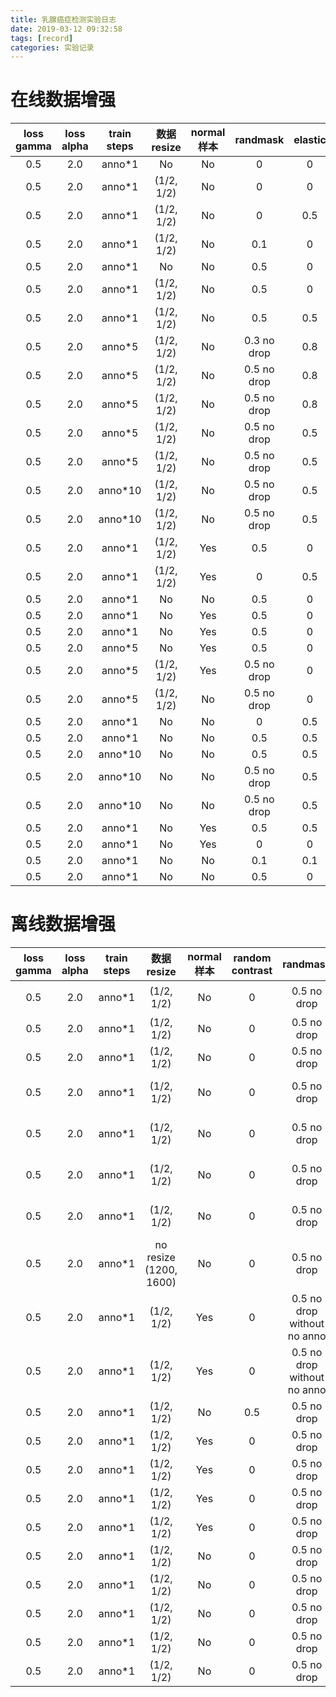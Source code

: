 ```yaml
---
title: 乳腺癌症检测实验日志
date: 2019-03-12 09:32:58
tags: [record]
categories: 实验记录
---
```


# 在线数据增强
|loss gamma|loss alpha|train steps|数据resize|normal样本|randmask|elastic|cutout|initial lr|fold num|fold|froc|recall_vallfpr|
|:------:|:------:|:------:|:------:|:------:|:------:|:------:|:------:|:------:|:------:|:------:|:------:|:------:|
|0.5|2.0|anno*1|No|No|0|0|0|1e-5|2|0|83.93||
|0.5|2.0|anno*1|(1/2, 1/2)|No|0|0|0|1e-5|2|0|84.64||
|0.5|2.0|anno*1|(1/2, 1/2)|No|0|0.5|0|1e-5|2|0|80.71||
|0.5|2.0|anno*1|(1/2, 1/2)|No|0.1|0|0|1e-5|2|0|85.00||
|0.5|2.0|anno*1|No|No|0.5|0|0|1e-5|2|0|71.79||
|0.5|2.0|anno*1|(1/2, 1/2)|No|0.5|0|0|1e-5|2|0|30.36||
|0.5|2.0|anno*1|(1/2, 1/2)|No|0.5|0.5|0|1e-5|2|0|32.86||
|0.5|2.0|anno*5|(1/2, 1/2)|No|0.3 no drop|0.8|0|1e-5|2|0|91.07 e9|-0.4917 e7|
|0.5|2.0|anno*5|(1/2, 1/2)|No|0.5 no drop|0.8|0|1e-5|2|1|80.34 e25|-0.4623 e14|
|0.5|2.0|anno*5|(1/2, 1/2)|No|0.5 no drop|0.8|0|1e-5|2|0|91.43 e8|-0.4917 e4|
|0.5|2.0|anno*5|(1/2, 1/2)|No|0.5 no drop|0.5|0|1e-5|2|0|92.86||
|0.5|2.0|anno*5|(1/2, 1/2)|No|0.5 no drop|0.5|0|1e-5|2|1|79.32||
|0.5|2.0|anno*10|(1/2, 1/2)|No|0.5 no drop|0.5|0|1e-5|2|0|92.86 e5|-0.4917 e3|
|0.5|2.0|anno*10|(1/2, 1/2)|No|0.5 no drop|0.5|0|1e-5|2|1|75.93 e16|1.725 e8|
|0.5|2.0|anno*1|(1/2, 1/2)|Yes|0.5|0|0|1e-5|2|0|80.00||
|0.5|2.0|anno*1|(1/2, 1/2)|Yes|0|0.5|0|1e-5|2|0|62.14||
|0.5|2.0|anno*1|No|No|0.5|0|0|1e-3|2|0|11.79||
|0.5|2.0|anno*1|No|Yes|0.5|0|0|1e-5|2|0|87.50||
|0.5|2.0|anno*1|No|Yes|0.5|0|0|1e-5|2|1|70.51||
|0.5|2.0|anno*5|No|Yes|0.5|0|0|1e-5|2|0|89.64||
|0.5|2.0|anno*5|(1/2, 1/2)|Yes|0.5 no drop|0|0|1e-5|2|0|91.07 e16| -0.5031 e18|
|0.5|2.0|anno*5|(1/2, 1/2)|No|0.5 no drop|0|0|1e-5|2|0|92.86|-0.4921|
|0.5|2.0|anno*1|No|No|0|0.5|0|1e-5|2|0|82.50||
|0.5|2.0|anno*1|No|No|0.5|0.5|0.5|1e-5|2|0|32.86||
|0.5|2.0|anno*10|No|No|0.5|0.5|0.5|1e-5|2|0|87.14||
|0.5|2.0|anno*10|No|No|0.5 no drop|0.5|0.5|1e-5|2|0|92.14 e12|-0.4912 e20|
|0.5|2.0|anno*10|No|No|0.5 no drop|0.5|0.5|1e-5|2|1|80.34 e17|-0.4672 e5|
|0.5|2.0|anno*1|No|Yes|0.5|0.5|0|1e-5|2|0|78.93||
|0.5|2.0|anno*1|No|Yes|0|0|0|1e-5|2|0|78.21||
|0.5|2.0|anno*1|No|No|0.1|0.1|0|1e-5|2|0|80.71||
|0.5|2.0|anno*1|No|No|0.5|0|0|1e-5|2|0|80.71||

# 离线数据增强
|loss gamma|loss alpha|train steps|数据resize|normal样本|random contrast|randmask|elastic|cutout|initial lr|fold num|fold|froc|recall_vallfpr|
|:------:|:------:|:------:|:------:|:------:|:------:|:------:|:------:|:------:|:------:|:------:|:------:|:------:|:------:|
|0.5|2.0|anno*1|(1/2, 1/2)|No|0|0.5 no drop| ori * 4 |3/15(b、m、bm)|1e-5|2|1|81.36 e21|-0.4665 e10|
|0.5|2.0|anno*1|(1/2, 1/2)|No|0|0.5 no drop| ori * 4 |0|1e-5|2|0|92.86 e39|-0.5139 e39|
|0.5|2.0|anno*1|(1/2, 1/2)|No|0|0.5 no drop| ori * 4 |0|1e-5|2|1|81.69 e8|-0.4658 e8|
|0.5|2.0|anno*1|(1/2, 1/2)|No|0|0.5 no drop| forward transform ori * 4 |0|1e-5|2|0|93.57 e8|-0.4917 e11|
|0.5|2.0|anno*1|(1/2, 1/2)|No|0|0.5 no drop| forward transform ori * 4 |0|1e-5|2|1|80.34 e20|-0.4754 e9|
|0.5|2.0|anno*1|(1/2, 1/2)|No|0|0.5 no drop| ori * 4 |0|1e-5|2|0 exclude one|93.09 e24|-0.5013 e19|
|0.5|2.0|anno*1|(1/2, 1/2)|No|0|0.5 no drop| ori * 4 |0|1e-5|2|1 exclude one|82.41 e23|-0.4711 e4|
|0.5|2.0|anno*1|no resize (1200, 1600)|No|0|0.5 no drop| ori * 4 |0|1e-5|2|1|||
|0.5|2.0|anno*1|(1/2, 1/2)|Yes|0|0.5 no drop without no anno| ori * 4 |0|1e-5|2|1|83.73 e12|-0.4711 e12|
|0.5|2.0|anno*1|(1/2, 1/2)|Yes|0|0.5 no drop without no anno| ori * 4 |0|1e-5|2|0|90.71 e26|-0.5022 e31|
|0.5|2.0|anno*1|(1/2, 1/2)|No|0.5|0.5 no drop| ori * 4 |0|1e-5|2|1|78.64 e2|-0.4684 e2|
|0.5|2.0|anno*1|(1/2, 1/2)|Yes|0|0.5 no drop| ori * 4 |0|1e-5|2|0|89.29 e9|-0.4872 e9|
|0.5|2.0|anno*1|(1/2, 1/2)|Yes|0|0.5 no drop| ori * 4 |0|1e-5|2|1|80.34 e22|1.651 e13|
|0.5|2.0|anno*1|(1/2, 1/2)|Yes|0|0.5 no drop|0|0|1e-5|2|0|||
|0.5|2.0|anno*1|(1/2, 1/2)|Yes|0|0.5 no drop|0|0|1e-5|2|1|79.66 e10|1.698 e10|
|0.5|2.0|anno*1|(1/2, 1/2)|No|0|0.5 no drop|0|0|1e-5|5|0|88.18 e20|-0.4893 e14|
|0.5|2.0|anno*1|(1/2, 1/2)|No|0|0.5 no drop|0|0|1e-5|5|1|86.08 e19|-0.4749 e15|
|0.5|2.0|anno*1|(1/2, 1/2)|No|0|0.5 no drop|0|0|1e-5|5|2|||
|0.5|2.0|anno*1|(1/2, 1/2)|No|0|0.5 no drop|0|0|1e-5|5|3|||
|0.5|2.0|anno*1|(1/2, 1/2)|No|0|0.5 no drop|0|0|1e-5|5|4|||